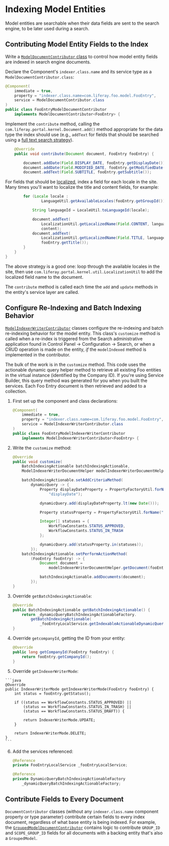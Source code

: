 # Indexing Model Entities

Model entities are searchable when their data fields are sent to the search
engine, to be later used during a search.

## Contributing Model Entity Fields to the Index

Write a [`ModelDocumentContributor`
class](https://github.com/liferay/liferay-portal/blob/7.2.x/modules/apps/portal-search/portal-search-spi/src/main/java/com/liferay/portal/search/spi/model/index/contributor/ModelDocumentContributor.java)
to control how model entity fields are indexed in search engine documents.

Declare the Component's `indexer.class.name` and its service type as a
`ModelDocumentContributor.class`:

```java
@Component(
	immediate = true,
	property = "indexer.class.name=com.liferay.foo.model.FooEntry",
	service = ModelDocumentContributor.class
)
public class FooEntryModelDocumentContributor
	implements ModelDocumentContributor<FooEntry> {
```

Implement the `contribute` method, calling the
`com.liferay.portal.kernel.Document.add()` method appropriate for the data type
the index should use (e.g., `addText` for fields that should be searched using a
[full text search
strategy](https://www.elastic.co/guide/en/elasticsearch/reference/6.5/text.html)).

```java
	@Override
	public void contribute(Document document, FooEntry fooEntry) {

		document.addDate(Field.DISPLAY_DATE, fooEntry.getDisplayDate());
		document.addDate(Field.MODIFIED_DATE, fooEntry.getModifiedDate());
		document.addText(Field.SUBTITLE, fooEntry.getSubtitle());
```

For fields that should be
[localized](/docs/7-2/deploy/-/knowledge_base/d/localization), index a field for
each locale in the site. Many times you'll want to localize the title and
content fields, for example:

```java
		for (Locale locale :
				LanguageUtil.getAvailableLocales(fooEntry.getGroupId())) {

			String languageId = LocaleUtil.toLanguageId(locale);

			document.addText(
				LocalizationUtil.getLocalizedName(Field.CONTENT, languageId),
				content);
			document.addText(
				LocalizationUtil.getLocalizedName(Field.TITLE, languageId),
				fooEntry.getTitle());
		}
	}
}
```

The above strategy is a good one: loop through the available locales in the
site, then use `com.liferay.portal.kernel.util.LocalizationUtil` to add the
localized field name to the document.

The `contribute` method is called each time the `add` and `update` methods in
the entity's service layer are called.

<!-- This section needs help! @Tibor -->
## Configure Re-Indexing and Batch Indexing Behavior

[`ModelIndexerWriterContributor`](https://github.com/liferay/liferay-portal/blob/7.2.x/modules/apps/portal-search/portal-search-spi/src/main/java/com/liferay/portal/search/spi/model/index/contributor/ModelIndexerWriterContributor.java) 
classes configure the re-indexing and batch re-indexing behavior for the model
entity. This class's `customize` method is called when a re-index is triggered
from the Search administrative application found in Control Panel &rarr;
Configuration &rarr; Search, or when a CRUD operation is made on the entity,
_if_ the `modelIndexed` method is implemented in the contributor.

The bulk of the work is in the `customize` method. This code uses the actionable
dynamic query helper method to retrieve all existing Foo entities in the virtual
instance (identified by the Company ID). If you're using Service Builder, this
query method was generated for you when you built the services. Each Foo Entry
document is then retrieved and added to a collection.

1.  First set up the component and class declarations:

    ```java
    @Component(
        immediate = true,
        property = "indexer.class.name=com.liferay.foo.model.FooEntry",
        service = ModelIndexerWriterContributor.class
    )
    public class FooEntryModelIndexerWriterContributor
        implements ModelIndexerWriterContributor<FooEntry> {
    ```

2.  Write the `customize` method:

    ```java
    @Override
    public void customize(
        BatchIndexingActionable batchIndexingActionable,
        ModelIndexerWriterDocumentHelper modelIndexerWriterDocumentHelper) {

        batchIndexingActionable.setAddCriteriaMethod(
            dynamicQuery -> {
                Property displayDateProperty = PropertyFactoryUtil.forName(
                    "displayDate");

                dynamicQuery.add(displayDateProperty.lt(new Date()));

                Property statusProperty = PropertyFactoryUtil.forName("status");

                Integer[] statuses = {
                    WorkflowConstants.STATUS_APPROVED,
                    WorkflowConstants.STATUS_IN_TRASH
                };

                dynamicQuery.add(statusProperty.in(statuses));
            });
        batchIndexingActionable.setPerformActionMethod(
            (FooEntry fooEntry) -> {
                Document document =
                    modelIndexerWriterDocumentHelper.getDocument(fooEntry);

                batchIndexingActionable.addDocuments(document);
            });
    }
    ```

3.  Override `getBatchIndexingActionable`:

    ```java
    @Override
    public BatchIndexingActionable getBatchIndexingActionable() {
        return _dynamicQueryBatchIndexingActionableFactory.
            getBatchIndexingActionable(
                _fooEntryLocalService.getIndexableActionableDynamicQuery());
    }
    ```

4.  Override `getcompanyId`, getting the ID from your entity:

    ```java
	@Override
	public long getCompanyId(FooEntry fooEntry) {
		return fooEntry.getCompanyId();
	}
    ```

5.  Override `getIndexerWriterMode`:
<!-- Shouldn't we explain this a bit?-->

    ```java
	@Override
	public IndexerWriterMode getIndexerWriterMode(FooEntry fooEntry) {
		int status = fooEntry.getStatus();

		if ((status == WorkflowConstants.STATUS_APPROVED) ||
			(status == WorkflowConstants.STATUS_IN_TRASH) ||
			(status == WorkflowConstants.STATUS_DRAFT)) {

			return IndexerWriterMode.UPDATE;
		}

		return IndexerWriterMode.DELETE;
	}
    ```

6.  Add the services referenced:

    ```java
	@Reference
	private FooEntryLocalService _fooEntryLocalService;

	@Reference
	private DynamicQueryBatchIndexingActionableFactory
		_dynamicQueryBatchIndexingActionableFactory;
    ```

## Contribute Fields to Every Document

`DocumentContributor` classes (without any `indexer.class.name`  component
property or type parameter) contribute certain fields to every index document,
regardless of what base entity is being indexed. For example, the
[`GroupedModelDocumentContributor`](https://github.com/liferay/liferay-portal/blob/7.2.0-ga1/modules/apps/portal-search/portal-search/src/main/java/com/liferay/portal/search/internal/contributor/document/GroupedModelDocumentContributor.java)
contains logic to contribute `GROUP_ID` and `SCOPE_GROUP_ID` fields for all
documents with a backing entity that's also a `GroupedModel`.
